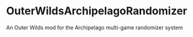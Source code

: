 # OuterWildsArchipelagoRandomizer
An Outer Wilds mod for the Archipelago multi-game randomizer system

